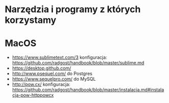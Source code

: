# Narzędzia i programy z których korzystamy

# MacOS

* https://www.sublimetext.com/3 konfiguracja: https://github.com/radgost/handbook/blob/master/sublime.md
* https://desktop.github.com/
* http://www.psequel.com/ do Postgres
* https://www.sequelpro.com/ do MySQL
* http://pow.cx/ konfiguracja: https://github.com/radgost/handbook/blob/master/instalacja.md#instalacja-pow-httppowcx
